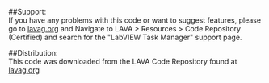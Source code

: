 ##Support:  
If you have any problems with this code or want to suggest features, please go to [lavag.org](http://lavag.org) and Navigate to LAVA > Resources > Code Repository (Certified) and search for the "LabVIEW Task Manager" support page.  

##Distribution:  
This code was downloaded from the LAVA Code Repository found at [lavag.org](http://lavag.org)  
